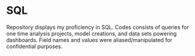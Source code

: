 # SQL
Repository displays my proficiency in SQL. Codes consists of queries for one time analysis projects, model creations, and data sets powering dashboards. Field names and values were aliased/manipulated for confidential purposes. 
